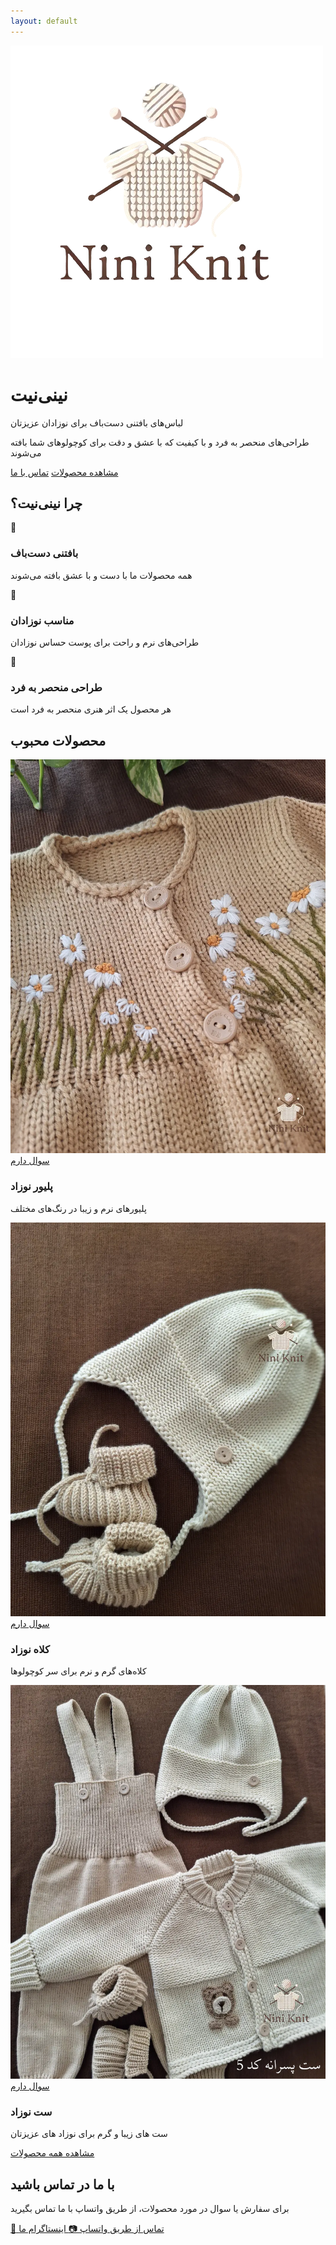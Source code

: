 ```yaml
---
layout: default
---
```


<div class="hero-section">
  <div class="hero-content">
    <img src="/logo.png" alt="نینی‌نیت" class="logo">
    <h1 class="hero-title">نینی‌نیت</h1>
    <p class="hero-subtitle">لباس‌های بافتنی دست‌باف برای نوزادان عزیزتان</p>
    <p class="hero-description">طراحی‌های منحصر به فرد و با کیفیت که با عشق و دقت برای کوچولوهای شما بافته می‌شوند</p>
    <div class="hero-buttons">
      <a href="/products" class="btn btn-primary">مشاهده محصولات</a>
      <a href="https://wa.me/989171035286" class="btn btn-whatsapp" target="_blank">تماس با ما</a>
    </div>
  </div>
</div>

<div class="features-section">
  <div class="container">
    <h2>چرا نینی‌نیت؟</h2>
    <div class="features-grid">
      <div class="feature-card">
        <div class="feature-icon">🧶</div>
        <h3>بافتنی دست‌باف</h3>
        <p>همه محصولات ما با دست و با عشق بافته می‌شوند</p>
      </div>
      <div class="feature-card">
        <div class="feature-icon">👶</div>
        <h3>مناسب نوزادان</h3>
        <p>طراحی‌های نرم و راحت برای پوست حساس نوزادان</p>
      </div>
      <div class="feature-card">
        <div class="feature-icon">🎨</div>
        <h3>طراحی منحصر به فرد</h3>
        <p>هر محصول یک اثر هنری منحصر به فرد است</p>
      </div>
    </div>
  </div>
</div>

<div class="products-showcase">
  <div class="container">
    <h2>محصولات محبوب</h2>
    <div class="products-grid">
      <div class="product-card">
        <div class="product-image">
          <img src="/images/baby-sweater.webp" alt="پلیور نوزاد" onerror="this.style.display='none'">
          <div class="product-overlay">
            <a href="https://wa.me/989171035286?text=سلام، در مورد پلیور نوزاد سوال دارم" class="btn btn-whatsapp">سوال دارم</a>
          </div>
        </div>
        <h3>پلیور نوزاد</h3>
        <p>پلیورهای نرم و زیبا در رنگ‌های مختلف</p>
      </div>
      <div class="product-card">
        <div class="product-image">
          <img src="/images/baby-hat.webp" alt="کلاه نوزاد" onerror="this.style.display='none'">
          <div class="product-overlay">
            <a href="https://wa.me/989171035286?text=سلام، در مورد کلاه نوزاد سوال دارم" class="btn btn-whatsapp">سوال دارم</a>
          </div>
        </div>
        <h3>کلاه نوزاد</h3>
        <p>کلاه‌های گرم و نرم برای سر کوچولوها</p>
      </div>
      <div class="product-card">
        <div class="product-image">
          <img src="/images/baby-set.webp" alt="ست نوزاد" onerror="this.style.display='none'">
          <div class="product-overlay">
            <a href="https://wa.me/989171035286?text=سلام، در مورد جوراب نوزاد سوال دارم" class="btn btn-whatsapp">سوال دارم</a>
          </div>
        </div>
        <h3>ست نوزاد</h3>
        <p>ست های زیبا و گرم برای نوزاد های عزیزتان</p>
      </div>
    </div>
    <div class="text-center">
      <a href="/products" class="btn btn-outline">مشاهده همه محصولات</a>
    </div>
  </div>
</div>

<div class="contact-section">
  <div class="container">
    <h2>با ما در تماس باشید</h2>
    <p>برای سفارش یا سوال در مورد محصولات، از طریق واتساپ با ما تماس بگیرید</p>
    <div class="contact-buttons">
      <a href="https://wa.me/989171035286" class="btn btn-whatsapp-large" target="_blank">
        <span class="whatsapp-icon">📱</span>
        تماس از طریق واتساپ
      </a>
      <a href="https://instagram.com/niniknit_azar" class="btn btn-instagram" target="_blank">
        <span class="instagram-icon">📷</span>
        اینستاگرام ما
      </a>
    </div>
  </div>
</div>
